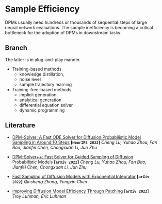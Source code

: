 # Sample Efficiency

DPMs usually need hundreds or thousands of sequential steps of large neural network evaluations. The sample inefficiency is becoming a critical bottleneck for the adoption of DPMs in downstream tasks.



## Branch

The latter is in plug-and-play manner. 

- Training-based methods
  - knowledge distillation,
  - noise level
  - sample trajectory learning
- Training-free-based methods
  - implicit generation
  - analytical generation
  - differential equation solver
  - dynamic programming




## Literature

- [DPM-Solver: A Fast ODE Solver for Diffusion Probabilistic Model Sampling in Around 10 Steps](https://arxiv.org/abs/2206.00927)
  **[`NeurIPS 2022`]** *Cheng Lu, Yuhao Zhou, Fan Bao, Jianfei Chen, Chongxuan Li, Jun Zhu*

- [DPM-Solver++: Fast Solver for Guided Sampling of Diffusion Probabilistic Models](https://arxiv.org/abs/2211.01095)
  **[`arXiv 2022`]** *Cheng Lu, Yuhao Zhou, Fan Bao, Jianfei Chen, Chongxuan Li, Jun Zhu*

- [Fast Sampling of Diffusion Models with Exponential Integrator](https://arxiv.org/abs/2204.13902)
  **[`arXiv 2022`]** *Qinsheng Zhang, Yongxin Chen*

- [Improving Diffusion Model Efficiency Through Patching](https://arxiv.org/abs/2207.04316)
  **[`arXiv 2022`]** *Troy Luhman, Eric Luhman*

